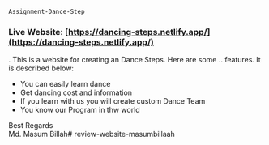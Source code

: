     Assignment-Dance-Step 

### Live Website: [https://dancing-steps.netlify.app/](https://dancing-steps.netlify.app/)

.  This is a website for creating an Dance Steps. Here are some  ..   features. It is described below:

* You can easily learn dance
* Get dancing cost and information
* If you learn with us you will create custom Dance Team
* You know our Program in thw world 






Best Regards \
Md. Masum Billah# review-website-masumbillaah
